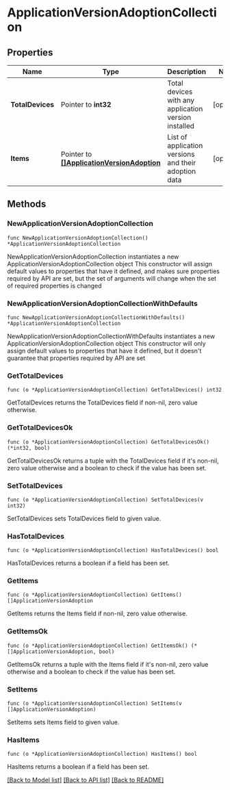 # ApplicationVersionAdoptionCollection

## Properties

Name | Type | Description | Notes
------------ | ------------- | ------------- | -------------
**TotalDevices** | Pointer to **int32** | Total devices with any application version installed | [optional] 
**Items** | Pointer to [**[]ApplicationVersionAdoption**](ApplicationVersionAdoption.md) | List of application versions and their adoption data | [optional] 

## Methods

### NewApplicationVersionAdoptionCollection

`func NewApplicationVersionAdoptionCollection() *ApplicationVersionAdoptionCollection`

NewApplicationVersionAdoptionCollection instantiates a new ApplicationVersionAdoptionCollection object
This constructor will assign default values to properties that have it defined,
and makes sure properties required by API are set, but the set of arguments
will change when the set of required properties is changed

### NewApplicationVersionAdoptionCollectionWithDefaults

`func NewApplicationVersionAdoptionCollectionWithDefaults() *ApplicationVersionAdoptionCollection`

NewApplicationVersionAdoptionCollectionWithDefaults instantiates a new ApplicationVersionAdoptionCollection object
This constructor will only assign default values to properties that have it defined,
but it doesn't guarantee that properties required by API are set

### GetTotalDevices

`func (o *ApplicationVersionAdoptionCollection) GetTotalDevices() int32`

GetTotalDevices returns the TotalDevices field if non-nil, zero value otherwise.

### GetTotalDevicesOk

`func (o *ApplicationVersionAdoptionCollection) GetTotalDevicesOk() (*int32, bool)`

GetTotalDevicesOk returns a tuple with the TotalDevices field if it's non-nil, zero value otherwise
and a boolean to check if the value has been set.

### SetTotalDevices

`func (o *ApplicationVersionAdoptionCollection) SetTotalDevices(v int32)`

SetTotalDevices sets TotalDevices field to given value.

### HasTotalDevices

`func (o *ApplicationVersionAdoptionCollection) HasTotalDevices() bool`

HasTotalDevices returns a boolean if a field has been set.

### GetItems

`func (o *ApplicationVersionAdoptionCollection) GetItems() []ApplicationVersionAdoption`

GetItems returns the Items field if non-nil, zero value otherwise.

### GetItemsOk

`func (o *ApplicationVersionAdoptionCollection) GetItemsOk() (*[]ApplicationVersionAdoption, bool)`

GetItemsOk returns a tuple with the Items field if it's non-nil, zero value otherwise
and a boolean to check if the value has been set.

### SetItems

`func (o *ApplicationVersionAdoptionCollection) SetItems(v []ApplicationVersionAdoption)`

SetItems sets Items field to given value.

### HasItems

`func (o *ApplicationVersionAdoptionCollection) HasItems() bool`

HasItems returns a boolean if a field has been set.


[[Back to Model list]](../README.md#documentation-for-models) [[Back to API list]](../README.md#documentation-for-api-endpoints) [[Back to README]](../README.md)


